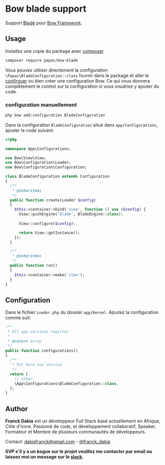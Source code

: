 # Bow blade support

Support [Blade](https://laravel.com/docs/5.7/views) pour [Bow Framework](https://github.com/bowapp/app).

## Usage

Installez une copie du package avec [composer](https://getcomposer.org).

```bash
composer require papac/bow-blade
```

Vous pouvez utiliser directement la configuration `\Papac\BladeConfiguration::class` fournir dans le package et aller le [confirguer](#configuration) ou bien créer une configuration Bow. Ce qui vous donnera complètement le control sur la configuration si vous voudriez y ajouter du code.

### configuration manuellement

```bash
php bow add:configuration BladeConfiguration
```

Dans la configuration `BladeConfiguration` situé dans `app/Configurations`, ajouter le code suivant:

```php
<?php

namespace App\Configurations;

use Bow\View\View;
use Bow\Configuration\Loader;
use Bow\Configuration\Configuration;

class BladeConfiguration extends Configuration
{
  /**
   * @inheritdoc
   */
  public function create(Loader $config)
  {
    $this->container->bind('view', function () use ($config) {
      View::pushEngine('blade', BladeEngine::class);
      
      View::configure($config);

      return View::getInstance();
    });
  }

  /**
   * @inheritdoc
   */
  public function run()
  {
    $this->container->make('view');
  }
}
```

## Configuration

Dans le fichier `Loader.php` du dossier `app/Kernel`. Ajoutez la configuration comme suit:

```php
/**
 * All app services register
 *
 * @return array
 */
public function configurations()
{
  /**
   * Put here you service
   */
  return [
    // other
    \App\Configurations\BladeConfiguration::class,
  ];
}
```

## Author

**Franck Dakia** est un développeur Full Stack basé actuellement en Afrique, Côte d'ivore. Passioné de code, et développement collaboratif, Speaker, Formateur et Membre de plusieurs communautés de développeurs.

Contact: [dakiafranck@gmail.com](mailto:dakiafranck@gmail.com) - [@franck_dakia](https://twitter.com/franck_dakia)

**SVP s'il y a un bogue sur le projet veuillez me contacter par email ou laissez moi un message sur le [slack](https://bowphp.slack.com).**